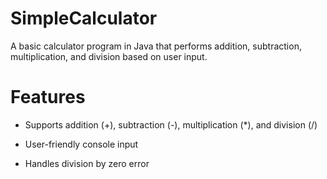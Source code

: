 # SimpleCalculator 

A basic calculator program in Java that performs addition, subtraction, multiplication, and division based on user input. 

# Features

- Supports addition (+), subtraction (-), multiplication (*), and division (/)  

- User-friendly console input  

- Handles division by zero error
